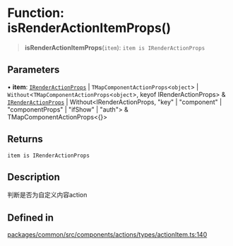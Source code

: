 # Function: isRenderActionItemProps()

> **isRenderActionItemProps**(`item`): `item is IRenderActionProps`

## Parameters

• **item**: [`IRenderActionProps`](../interfaces/IRenderActionProps.md) \| `TMapComponentActionProps`\<`object`\> \| `Without`\<`TMapComponentActionProps`\<`object`\>, keyof IRenderActionProps\> & [`IRenderActionProps`](../interfaces/IRenderActionProps.md) \| Without\<IRenderActionProps, "key" \| "component" \| "componentProps" \| "ifShow" \| "auth"\> & TMapComponentActionProps\<\{\}\>

## Returns

`item is IRenderActionProps`

## Description

判断是否为自定义内容action

## Defined in

[packages/common/src/components/actions/types/actionItem.ts:140](https://github.com/XiaoPiHong/xph-crud/blob/300d288b2cb7d1d481589252292dd1816109678d/packages/common/src/components/actions/types/actionItem.ts#L140)
